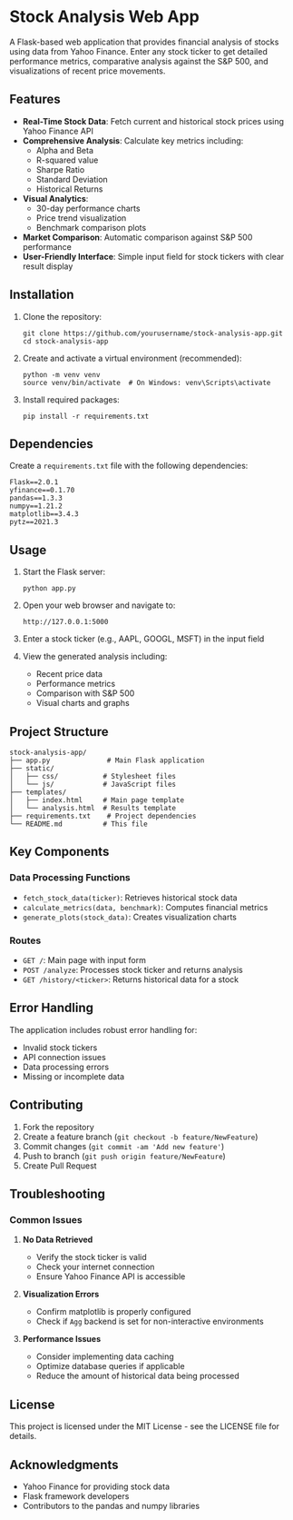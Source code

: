 # Stock Analysis Web App

A Flask-based web application that provides financial analysis of stocks using data from Yahoo Finance. Enter any stock ticker to get detailed performance metrics, comparative analysis against the S&P 500, and visualizations of recent price movements.

## Features

- **Real-Time Stock Data**: Fetch current and historical stock prices using Yahoo Finance API
- **Comprehensive Analysis**: Calculate key metrics including:
  - Alpha and Beta
  - R-squared value
  - Sharpe Ratio
  - Standard Deviation
  - Historical Returns
- **Visual Analytics**: 
  - 30-day performance charts
  - Price trend visualization
  - Benchmark comparison plots
- **Market Comparison**: Automatic comparison against S&P 500 performance
- **User-Friendly Interface**: Simple input field for stock tickers with clear result display

## Installation

1. Clone the repository:
    ```
    git clone https://github.com/yourusername/stock-analysis-app.git
    cd stock-analysis-app
    ```

2. Create and activate a virtual environment (recommended):
    ```
    python -m venv venv
    source venv/bin/activate  # On Windows: venv\Scripts\activate
    ```

3. Install required packages:
    ```
    pip install -r requirements.txt
    ```

## Dependencies

Create a `requirements.txt` file with the following dependencies:

    Flask==2.0.1
    yfinance==0.1.70
    pandas==1.3.3
    numpy==1.21.2
    matplotlib==3.4.3
    pytz==2021.3

## Usage

1. Start the Flask server:
    ```
    python app.py
    ```

2. Open your web browser and navigate to:
    ```
    http://127.0.0.1:5000
    ```

3. Enter a stock ticker (e.g., AAPL, GOOGL, MSFT) in the input field

4. View the generated analysis including:
    - Recent price data
    - Performance metrics
    - Comparison with S&P 500
    - Visual charts and graphs

## Project Structure

    stock-analysis-app/
    ├── app.py              # Main Flask application
    ├── static/
    │   ├── css/           # Stylesheet files
    │   └── js/            # JavaScript files
    ├── templates/
    │   ├── index.html     # Main page template
    │   └── analysis.html  # Results template
    ├── requirements.txt    # Project dependencies
    └── README.md          # This file

## Key Components

### Data Processing Functions

- `fetch_stock_data(ticker)`: Retrieves historical stock data
- `calculate_metrics(data, benchmark)`: Computes financial metrics
- `generate_plots(stock_data)`: Creates visualization charts

### Routes

- `GET /`: Main page with input form
- `POST /analyze`: Processes stock ticker and returns analysis
- `GET /history/<ticker>`: Returns historical data for a stock

## Error Handling

The application includes robust error handling for:
- Invalid stock tickers
- API connection issues
- Data processing errors
- Missing or incomplete data

## Contributing

1. Fork the repository
2. Create a feature branch (`git checkout -b feature/NewFeature`)
3. Commit changes (`git commit -am 'Add new feature'`)
4. Push to branch (`git push origin feature/NewFeature`)
5. Create Pull Request

## Troubleshooting

### Common Issues

1. **No Data Retrieved**
    - Verify the stock ticker is valid
    - Check your internet connection
    - Ensure Yahoo Finance API is accessible

2. **Visualization Errors**
    - Confirm matplotlib is properly configured
    - Check if `Agg` backend is set for non-interactive environments

3. **Performance Issues**
    - Consider implementing data caching
    - Optimize database queries if applicable
    - Reduce the amount of historical data being processed

## License

This project is licensed under the MIT License - see the LICENSE file for details.

## Acknowledgments

- Yahoo Finance for providing stock data
- Flask framework developers
- Contributors to the pandas and numpy libraries
